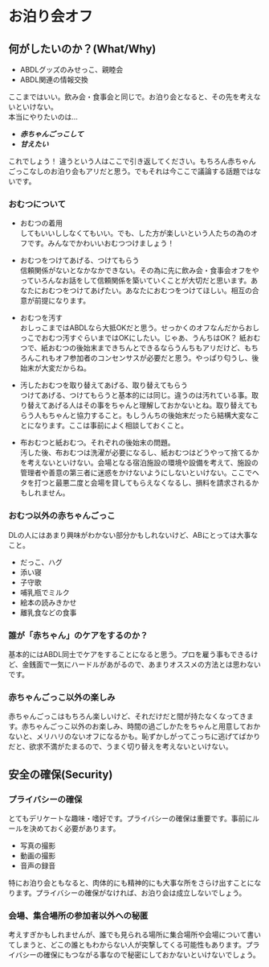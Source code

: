 # お泊り会オフ
## 何がしたいのか？(What/Why)
- ABDLグッズのみせっこ、親睦会
- ABDL関連の情報交換  

ここまではいい。飲み会・食事会と同じで。お泊り会となると、その先を考えないといけない。  
本当にやりたいのは…  

- ***赤ちゃんごっこして***
- ***甘えたい***

これでしょう！ 違うという人はここで引き返してください。もちろん赤ちゃんごっこなしのお泊り会もアリだと思う。でもそれは今ここで議論する話題ではないです。

### おむつについて
- おむつの着用  
してもいいししなくてもいい。でも、した方が楽しいという人たちの為のオフです。みんなでかわいいおむつつけましょう！  

- おむつをつけてあげる、つけてもらう  
信頼関係がないとなかなかできない。その為に先に飲み会・食事会オフをやっていろんなお話をして信頼関係を築いていくことが大切だと思います。あなたにおむつをつけてあげたい。あなたにおむつをつけてほしい。相互の合意が前提になります。  

- おむつを汚す  
おしっこまではABDLなら大抵OKだと思う。せっかくのオフなんだからおしっこでおむつ汚すぐらいまではOKにしたい。じゃあ、うんちはOK？ 紙おむつで、紙おむつの後始末まできちんとできるならうんちもアリだけど、もちろんこれもオフ参加者のコンセンサスが必要だと思う。やっぱり匂うし、後始末が大変だからね。

- 汚したおむつを取り替えてあげる、取り替えてもらう  
つけてあげる、つけてもらうと基本的には同じ。違うのは汚れている事。取り替えてあげる人はその事をちゃんと理解しておかないとね。取り替えてもらう人もちゃんと協力すること。もしうんちの後始末だったら結構大変なことになります。ここは事前によく相談しておくこと。

- 布おむつと紙おむつ。それぞれの後始末の問題。  
汚した後、布おむつは洗濯が必要になるし、紙おむつはどうやって捨てるかを考えないといけない。会場となる宿泊施設の環境や設備を考えて、施設の管理者や善意の第三者に迷惑をかけないようにしないといけない。ここでヘタを打つと最悪二度と会場を貸してもらえなくなるし、損料を請求されるかもしれません。

### おむつ以外の赤ちゃんごっこ
DLの人にはあまり興味がわかない部分かもしれないけど、ABにとっては大事なこと。

- だっこ、ハグ
- 添い寝
- 子守歌
- 哺乳瓶でミルク
- 絵本の読みきかせ
- 離乳食などの食事

### 誰が「赤ちゃん」のケアをするのか？
基本的にはABDL同士でケアをすることになると思う。プロを雇う事もできるけど、金銭面で一気にハードルがあがるので、あまりオススメの方法とは思わないです。

### 赤ちゃんごっこ以外の楽しみ
赤ちゃんごっこはもちろん楽しいけど、それだけだと間が持たなくなってきます。赤ちゃんごっこ以外のお楽しみ、時間の過ごしかたをちゃんと用意しておかないと、メリハリのないオフになるかも。恥ずかしがってこっちに逃げてばかりだと、欲求不満がたまるので、うまく切り替えを考えないといけない。



## 安全の確保(Security)
### プライバシーの確保  
とてもデリケートな趣味・嗜好です。プライバシーの確保は重要です。事前にルールを決めておく必要があります。
- 写真の撮影
- 動画の撮影
- 音声の録音

特にお泊り会ともなると、肉体的にも精神的にも大事な所をさらけ出すことになります。プライバシーの確保がなければ、お泊り会は成立しないでしょう。

### 会場、集合場所の参加者以外への秘匿
考えすぎかもしれませんが、誰でも見られる場所に集合場所や会場について書いてしまうと、どこの誰ともわからない人が突撃してくる可能性もあります。プライバシーの確保にもつながる事なので秘密にしておかないといけないでしょう。
